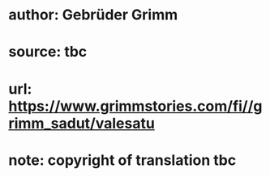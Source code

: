 # author: Gebrüder Grimm
# source: tbc
# url: https://www.grimmstories.com/fi//grimm_sadut/valesatu
# note: copyright of translation tbc


